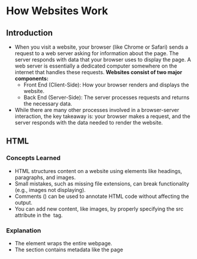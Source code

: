 # How Websites Work

## Introduction
- When you visit a website, your browser (like Chrome or Safari) sends a request to a web server asking for information about the page. The server responds with data that your browser uses to display the page. A web server is essentially a dedicated computer somewhere on the internet that handles these requests.
**Websites consist of two major components:**
  - Front End (Client-Side): How your browser renders and displays the website.
  - Back End (Server-Side): The server processes requests and returns the necessary data.
- While there are many other processes involved in a browser-server interaction, the key takeaway is: your browser makes a request, and the server responds with the data needed to render the website.


## HTML

### Concepts Learned
- HTML structures content on a website using elements like headings, paragraphs, and images.
- Small mistakes, such as missing file extensions, can break functionality (e.g., images not displaying).
- Comments (<!-- -->) can be used to annotate HTML code without affecting the output.
- You can add new content, like images, by properly specifying the src attribute in the <img> tag.

### Explanation
- The <html> element wraps the entire webpage.
- The <head> section contains metadata like the page <title>.
- The <body> contains visible content:
- <h1> for main headings.
- <p> for paragraphs.
- "<img src="path">" to display images.
- File paths and extensions in <img> tags must be correct for the image to display.
- Comments allow you to leave notes in the code that are not rendered in the browser.

### Notes
**Original Code (with missing extension):**
"img src='img/cat-2.'"
- Issue: Missing .jpg extension → image did not display.
**Corrected Code (added proper extension and dog image):**
"img src='img/cat-1.jpg'"
"img src='img/cat-2.jpg'"
"img src='img/dog-1.png'"
- Fix: Added correct .jpg for second cat image.
- Added a dog image to demonstrate adding new content.
- Running the code in the interactive lab showed the images on the webpage as expected.


## JavaScript

### Concepts Learned
- JavaScript makes webpages interactive, whereas HTML only structures content.
- JS can dynamically update page content, styles, and animations in real-time.
- Elements can have events (e.g., onclick, onhover) that trigger JavaScript functions.
- JS can be included inline with <script> tags or loaded from external files using the src attribute.
- DOM manipulation allows changing content of HTML elements via document.getElementById().

### Explanation
**Inline Update:**
document.getElementById("demo").innerHTML = "Hack the Planet";
Updates the content of the element with id demo.
**Event Handling:**
<button onclick='document.getElementById("demo").innerHTML = "Button Clicked";'>Click Me!</button>
Changes content when the button is clicked. Events can also be defined inside <script> tags instead of directly on elements.
**Script Inclusion:**
<script src="/path/to/javascript_file.js"></script>
Loads an external JS file.

### Notes
**Example Code Used in Lab:**
<div id="demo">Hi there!</div>
<button onclick='document.getElementById("demo").innerHTML = "Button Clicked"'>Click Me!</button>
<script type="text/javascript">
   document.getElementById("demo").innerHTML="Hack The Planet"
</script>
- The <div> initially displayed "Hi there!"
- JS script changed it to "Hack The Planet".
- Button click changes text to "Button Clicked".
- Learned how to manipulate element content and add interactivity via buttons and events.


## Sensitive Data Exposure

### Concepts Learned
- Sensitive Data Exposure occurs when sensitive info (like credentials or hidden links) is left in the website’s front-end.
- Such data can appear in HTML comments, JavaScript code, or hidden inputs.
- Attackers can leverage this to access restricted areas or escalate attacks.

### Explanation
 **While testing a sample login page:**
- First checked page source, but couldn’t find the password.
- Discovered that the login form was inside a frame, so the real data was in the frame source.
 **By viewing frame source, found hardcoded credentials:**
    Username: admin
    Password: testpasswd
- This showed how easily overlooked data can lead to vulnerabilities.

### Notes
- Always review page source and frame source for sensitive data.
**Look for:**
- Hardcoded usernames/passwords.
- Developer comments with hints.
- API keys, tokens, or hidden endpoints.
- Exposed credentials can be directly used to log in or chained with other attacks.


## HTML Injection

### Concepts Learned
- HTML Injection happens when unfiltered user input is directly displayed on a webpage.
- If input isn’t sanitized, attackers can inject HTML or JavaScript into the page.
- This affects the client-side (browser rendering), but can still cause serious risks.
- Input sanitization (removing or escaping HTML tags) is the key prevention method.
- General security rule: never trust user input.

### Explanation
- When websites take user input (e.g., from a form) and display it back on the page without filtering, an attacker can inject code.
For example, if the input box asks for your name, and instead of typing text you insert an HTML snippet, the page will render it as actual HTML.

**In the lab, I tested this by injecting:**
  <a href="http://hacker.com">Link Text</a>

- This created a clickable malicious link on the vulnerable page.
- This shows how user-controlled input can alter the page structure/behavior, making it dangerous if not sanitized.

### Notes
- Cause: Unfiltered/unsanitized input displayed directly in HTML.
- Impact: Attacker can:
- Change page appearance.
- Inject malicious links.
- Potentially escalate to JavaScript injection (leading to XSS).
**Prevention:**
- Sanitize/escape user input.
- Strip out HTML tags before rendering.
- Practical Example: Injected an <a> tag to display a custom link.



